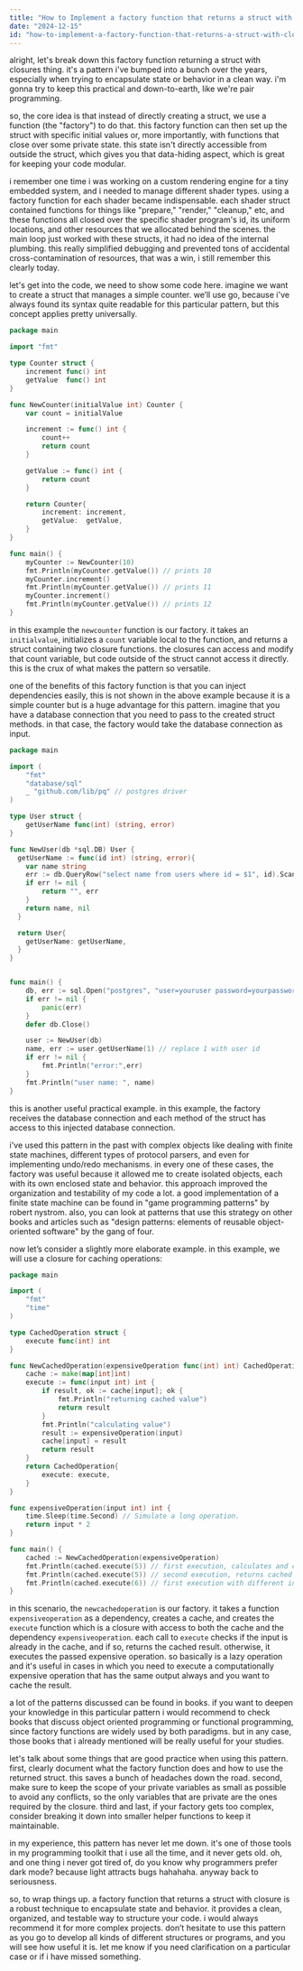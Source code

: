 ```yaml
---
title: "How to Implement a factory function that returns a struct with closure?"
date: "2024-12-15"
id: "how-to-implement-a-factory-function-that-returns-a-struct-with-closure"
---
```


alright, let's break down this factory function returning a struct with closures thing. it's a pattern i've bumped into a bunch over the years, especially when trying to encapsulate state or behavior in a clean way. i'm gonna try to keep this practical and down-to-earth, like we're pair programming.

so, the core idea is that instead of directly creating a struct, we use a function (the "factory") to do that. this factory function can then set up the struct with specific initial values or, more importantly, with functions that close over some private state. this state isn't directly accessible from outside the struct, which gives you that data-hiding aspect, which is great for keeping your code modular.

i remember one time i was working on a custom rendering engine for a tiny embedded system, and i needed to manage different shader types. using a factory function for each shader became indispensable. each shader struct contained functions for things like "prepare," "render," "cleanup," etc, and these functions all closed over the specific shader program's id, its uniform locations, and other resources that we allocated behind the scenes. the main loop just worked with these structs, it had no idea of the internal plumbing. this really simplified debugging and prevented tons of accidental cross-contamination of resources, that was a win, i still remember this clearly today.

let's get into the code, we need to show some code here. imagine we want to create a struct that manages a simple counter. we’ll use go, because i've always found its syntax quite readable for this particular pattern, but this concept applies pretty universally.

```go
package main

import "fmt"

type Counter struct {
	increment func() int
	getValue  func() int
}

func NewCounter(initialValue int) Counter {
	var count = initialValue

	increment := func() int {
		count++
		return count
	}

	getValue := func() int {
		return count
	}

	return Counter{
		increment: increment,
		getValue:  getValue,
	}
}

func main() {
	myCounter := NewCounter(10)
    fmt.Println(myCounter.getValue()) // prints 10
    myCounter.increment()
    fmt.Println(myCounter.getValue()) // prints 11
	myCounter.increment()
	fmt.Println(myCounter.getValue()) // prints 12
}
```
in this example the `newcounter` function is our factory. it takes an `initialvalue`, initializes a `count` variable local to the function, and returns a struct containing two closure functions. the closures can access and modify that count variable, but code outside of the struct cannot access it directly. this is the crux of what makes the pattern so versatile.

one of the benefits of this factory function is that you can inject dependencies easily, this is not shown in the above example because it is a simple counter but is a huge advantage for this pattern. imagine that you have a database connection that you need to pass to the created struct methods. in that case, the factory would take the database connection as input.

```go
package main

import (
	"fmt"
	"database/sql"
	_ "github.com/lib/pq" // postgres driver
)

type User struct {
	getUserName func(int) (string, error)
}

func NewUser(db *sql.DB) User {
  getUserName := func(id int) (string, error){
    var name string
    err := db.QueryRow("select name from users where id = $1", id).Scan(&name)
	if err != nil {
		return "", err
	}
    return name, nil
  }

  return User{
    getUserName: getUserName,
  }
}


func main() {
	db, err := sql.Open("postgres", "user=youruser password=yourpassword dbname=yourdbname sslmode=disable")
	if err != nil {
		panic(err)
	}
    defer db.Close()

    user := NewUser(db)
	name, err := user.getUserName(1) // replace 1 with user id
	if err != nil {
		fmt.Println("error:",err)
	}
	fmt.Println("user name: ", name)
}
```
this is another useful practical example. in this example, the factory receives the database connection and each method of the struct has access to this injected database connection.

i've used this pattern in the past with complex objects like dealing with finite state machines, different types of protocol parsers, and even for implementing undo/redo mechanisms. in every one of these cases, the factory was useful because it allowed me to create isolated objects, each with its own enclosed state and behavior. this approach improved the organization and testability of my code a lot. a good implementation of a finite state machine can be found in "game programming patterns" by robert nystrom. also, you can look at patterns that use this strategy on other books and articles such as "design patterns: elements of reusable object-oriented software" by the gang of four.

now let’s consider a slightly more elaborate example. in this example, we will use a closure for caching operations:
```go
package main

import (
	"fmt"
	"time"
)

type CachedOperation struct {
	execute func(int) int
}

func NewCachedOperation(expensiveOperation func(int) int) CachedOperation {
	cache := make(map[int]int)
	execute := func(input int) int {
		if result, ok := cache[input]; ok {
			fmt.Println("returning cached value")
			return result
		}
		fmt.Println("calculating value")
		result := expensiveOperation(input)
		cache[input] = result
		return result
	}
	return CachedOperation{
		execute: execute,
	}
}

func expensiveOperation(input int) int {
	time.Sleep(time.Second) // Simulate a long operation.
	return input * 2
}

func main() {
	cached := NewCachedOperation(expensiveOperation)
	fmt.Println(cached.execute(5)) // first execution, calculates and caches
	fmt.Println(cached.execute(5)) // second execution, returns cached value
	fmt.Println(cached.execute(6)) // first execution with different input
}

```
in this scenario, the `newcachedoperation` is our factory. it takes a function `expensiveoperation` as a dependency, creates a cache, and creates the `execute` function which is a closure with access to both the cache and the dependency `expensiveoperation`. each call to `execute` checks if the input is already in the cache, and if so, returns the cached result. otherwise, it executes the passed expensive operation. so basically is a lazy operation and it's useful in cases in which you need to execute a computationally expensive operation that has the same output always and you want to cache the result.

a lot of the patterns discussed can be found in books. if you want to deepen your knowledge in this particular pattern i would recommend to check books that discuss object oriented programming or functional programming, since factory functions are widely used by both paradigms. but in any case, those books that i already mentioned will be really useful for your studies.

let's talk about some things that are good practice when using this pattern. first, clearly document what the factory function does and how to use the returned struct. this saves a bunch of headaches down the road. second, make sure to keep the scope of your private variables as small as possible to avoid any conflicts, so the only variables that are private are the ones required by the closure. third and last, if your factory gets too complex, consider breaking it down into smaller helper functions to keep it maintainable.

in my experience, this pattern has never let me down. it's one of those tools in my programming toolkit that i use all the time, and it never gets old. oh, and one thing i never got tired of, do you know why programmers prefer dark mode? because light attracts bugs hahahaha. anyway back to seriousness.

so, to wrap things up. a factory function that returns a struct with closure is a robust technique to encapsulate state and behavior. it provides a clean, organized, and testable way to structure your code. i would always recommend it for more complex projects. don’t hesitate to use this pattern as you go to develop all kinds of different structures or programs, and you will see how useful it is. let me know if you need clarification on a particular case or if i have missed something.
